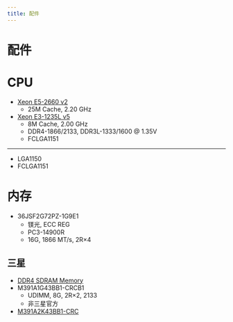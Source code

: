 ```yaml
---
title: 配件
---
```


# 配件

# CPU

- [Xeon E5-2660 v2](https://ark.intel.com/content/www/us/en/ark/products/75272/intel-xeon-processor-e52660-v2-25m-cache-2-20-ghz.html)
  - 25M Cache, 2.20 GHz
- [Xeon E3-1235L v5](https://ark.intel.com/content/www/us/en/ark/products/88170/intel-xeon-processor-e31235l-v5-8m-cache-2-00-ghz.html)
  - 8M Cache, 2.00 GHz
  - DDR4-1866/2133, DDR3L-1333/1600 @ 1.35V
  - FCLGA1151

---

- LGA1150
- FCLGA1151

# 内存

- 36JSF2G72PZ-1G9E1
  - 镁光, ECC REG
  - PC3-14900R
  - 16G, 1866 MT/s, 2R×4

## 三星

- [DDR4 SDRAM Memory](https://semiconductor.samsung.com/resources/product-guide/DDR4_Product_guide_May.18.pdf)
- M391A1G43BB1-CRCB1
  - UDIMM, 8G, 2R×2, 2133
  - 非三星官方
- [M391A2K43BB1-CRC]

[m391a2k43bb1-crc]: https://semiconductor.samsung.com/dram/module/ecc-udimm-ecc-sodimm/m391a2k43bb1-crc/
